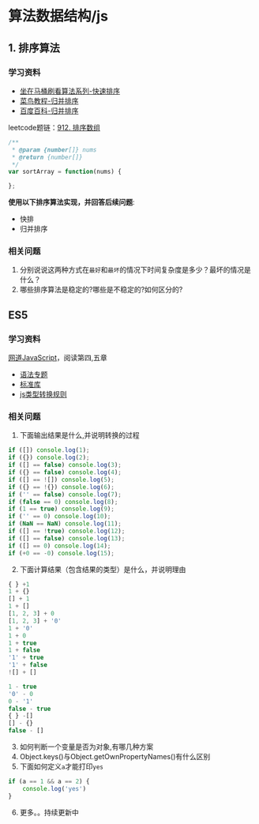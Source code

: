 # 算法数据结构/js
## 1. 排序算法

### 学习资料
* [坐在马桶刷看算法系列-快速排序](https://blog.csdn.net/afjaklsdflka/article/details/52829030)
* [菜鸟教程-归并排序](https://www.runoob.com/w3cnote/merge-sort.html)
* [百度百科-归并排序](https://baike.baidu.com/item/%E5%BD%92%E5%B9%B6%E6%8E%92%E5%BA%8F/1639015)

leetcode题链：[912. 排序数组](https://leetcode-cn.com/problems/sort-an-array/)

```js
/**
 * @param {number[]} nums
 * @return {number[]}
 */
var sortArray = function(nums) {

};
```
**使用以下排序算法实现，并回答后续问题**:
* ‌快排
* 归并排序

### 相关问题
1. 分别说说这两种方式在`最好`和`最坏`的情况下时间复杂度是多少？最坏的情况是什么？
2. 哪些排序算法是稳定的?哪些是不稳定的?如何区分的?

## ES5
### 学习资料

[网道JavaScript](https://wangdoc.com/javascript/index.html)，阅读第四,五章

* [语法专题](https://wangdoc.com/javascript/features/index.html)
* [标准库](https://wangdoc.com/javascript/stdlib/index.html)
* [js类型转换规则](https://sugarat.top/bigWeb/js/typeConvert.html)

### 相关问题
1. 下面输出结果是什么,并说明转换的过程
```js
if ([]) console.log(1);
if ({}) console.log(2);
if ([] == false) console.log(3);
if ({} == false) console.log(4);
if ([] == ![]) console.log(5);
if ({} == !{}) console.log(6);
if ('' == false) console.log(7);
if (false == 0) console.log(8);
if (1 == true) console.log(9);
if ('' == 0) console.log(10);
if (NaN == NaN) console.log(11);
if ([] == !true) console.log(12);
if ([] == false) console.log(13);
if ([] == 0) console.log(14);
if (+0 == -0) console.log(15);
```

2. 下面计算结果（包含结果的类型）是什么，并说明理由
```js
{ } +1
1 + {}
[] + 1
1 + []
[1, 2, 3] + 0
[1, 2, 3] + '0'
1 + '0'
1 + 0
1 + true
1 + false
'1' + true
'1' + false
![] + []

1 - true
'0' - 0
0 - '1'
false - true
{ } -[]
[] - {}
false - []
```

3. 如何判断一个变量是否为对象,有哪几种方案
4. Object.keys()与Object.getOwnPropertyNames()有什么区别
5. 下面如何定义`a`才能打印`yes`
```js
if (a == 1 && a == 2) {
    console.log('yes')
}
```
6. 更多。。持续更新中